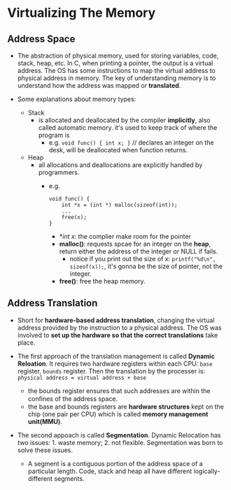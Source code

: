 # Virtualizing The Memory

## Address Space

* The abstraction of physical memory, used for storing variables, code, stack, heap, etc. In C, when printing a pointer, the output is a virtual address. The OS has some instructions to map the virtual address to physical address in memory. The key of understanding memory is to understand how the address was mapped or **translated**.

* Some explanations about memory types:
    * Stack
        * is allocated and deallocated by the compiler **implicitly**, also called automatic memory. it's used to keep track of where the program is
            * e.g. `void func() { int x; }` // declares an integer on the desk, will be deallocated when function returns.
    * Heap
        * all allocations and deallocations are explicitly handled by programmers.
            * e.g. 
            
                ```
                void func() {
                    int *x = (int *) malloc(sizeof(int));
                    ...
                    free(x);
                }
                ```
            
                * **int *x**: the complier make room for the pointer
                * **malloc()**: requests spcae for an integer on the **heap**, return either the address of the integer or NULL if fails.
                    * notice if you print out the size of x: `printf("%d\n", sizeof(x));`, it's gonna be the size of pointer, not the integer.
                * **free()**: free the heap memory.

## Address Translation

* Short for **hardware-based address translation**, changing the virtual address provided by the instruction to a physical address. The OS was involved to **set up the hardware so that the correct translations** take place.

* The first approach of the translation management is called **Dynamic Reloation**. It requires two hardware registers within each CPU: `base` register, `bounds` register. Then the translation by the processer is: `physical address = virtual address + base`
    * the bounds register ensures that such addresses are within the conﬁnes of the address space.
    * the base and bounds registers are **hardware structures** kept on the chip (one pair per CPU) which is called **memory management unit(MMU)**.

* The second appoach is called **Segmentation**. Dynamic Relocation has two issues: 1. waste memory; 2. not flexible. Segmentation was born to solve these issues.
    * A segment is a contiguous portion of the address space of a particular length. Code, stack and heap all have different logically-different segments.
